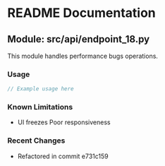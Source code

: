 # README Documentation

## Module: src/api/endpoint_18.py

This module handles performance bugs operations.

### Usage

```javascript
// Example usage here
```

### Known Limitations

- UI freezes Poor responsiveness

### Recent Changes

- Refactored in commit e731c159
